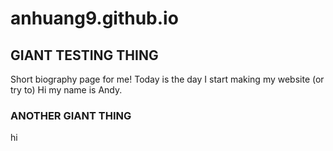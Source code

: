 # anhuang9.github.io
<h2> GIANT TESTING THING </h2>
Short biography page for me!
Today is the day I start making my website (or try to) 
Hi my name is Andy.

<h3> ANOTHER GIANT THING </h3>

hi